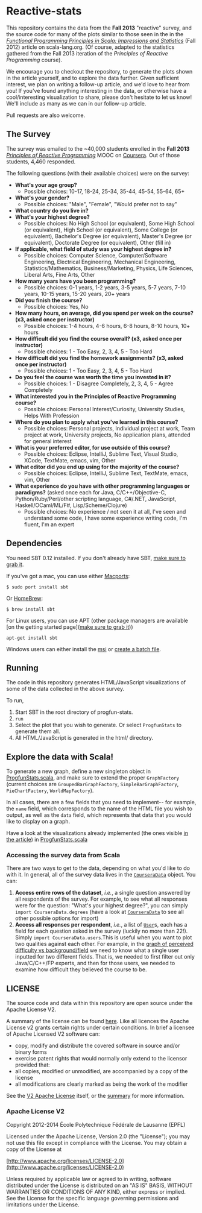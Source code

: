 # Reactive-stats

This repository contains the data from the **Fall 2013** "reactive" survey, and the source code for many of the plots similar to those seen in the in the [_Functional Programming Principles in Scala: Impressions and Statistics_](http://docs.scala-lang.org/news/functional-programming-principles-in-scala-impressions-and-statistics.html) (Fall 2012) article on scala-lang.org. (Of course, adapted to the statistics gathered from the Fall 2013 iteration of the _Principles of Reactive Programming_ course).

We encourage you to checkout the repository, to generate the plots shown in the article yourself, and to explore the data further. Given sufficient interest, we plan on writing a follow-up article, and we'd love to hear from you! If you've found anything interesting in the data, or otherwise have a cool/interesting visualization to share, please don't hesitate to let us know! We'll include as many as we can in our follow-up article.

Pull requests are also welcome.

## The Survey

The survey was emailed to the ~40,000 students enrolled in the **Fall 2013** [_Principles of Reactive Programming_](https://www.coursera.org/course/reactive) MOOC on [Coursera](http://coursera.org). Out of those students, 4,460 responded.

The following questions (with their available choices) were on the survey:

- **What's your age group?**
  - Possible choices: 10-17, 18-24, 25-34, 35-44, 45-54, 55-64, 65+
- **What's your gender?**
  - Possible choices: "Male", "Female", "Would prefer not to say"
- **What country do you live in?**
- **What's your highest degree?**
  - Possible choices: No High School (or equivalent), Some High School (or equivalent), High School (or equivalent), Some College (or equivalent), Bachelor's Degree (or equivalent), Master's Degree (or equivalent), Doctorate Degree (or equivalent), Other (fill in)
- **If applicable, what field of study was your highest degree in?**
  - Possible choices: Computer Science, Computer/Software Engineering, Electrical Engineering, Mechanical Engineering, Statistics/Mathematics, Business/Marketing, Physics, Life Sciences, Liberal Arts, Fine Arts, Other
- **How many years have you been programming?**
  - Possible choices: 0-1 years, 1-2 years, 3-5 years, 5-7 years, 7-10 years, 10-15 years, 15-20 years, 20+ years
- **Did you finish the course?**
  - Possible choices: Yes, No
- **How many hours, on average, did you spend per week on the course? (x3, asked once per instructor)**
  - Possible choices: 1-4 hours, 4-6 hours, 6-8 hours, 8-10 hours, 10+ hours
- **How difficult did you find the course overall? (x3, asked once per instructor)**
  - Possible choices: 1 - Too Easy, 2, 3, 4, 5 - Too Hard
- **How difficult did you find the homework assignments? (x3, asked once per instructor)**
  - Possible choices: 1 - Too Easy, 2, 3, 4, 5 - Too Hard
- **Do you feel the course was worth the time you invested in it?**
  - Possible choices: 1 - Disagree Completely, 2, 3, 4, 5 - Agree Completely
- **What interested you in the Principles of Reactive Programming course?**
  - Possible choices: Personal Interest/Curiosity, University Studies, Helps With Profession
- **Where do you plan to apply what you've learned in this course?**
  - Possible choices: Personal projects, Individual project at work, Team project at work, University projects, No application plans, attended for general interest
- **What is your preferred editor, for use outside of this course?**
  - Possible choices: Eclipse, IntelliJ, Sublime Text, Visual Studio, XCode, TextMate, emacs, vim, Other
- **What editor did you end up using for the majority of the course?**
  - Possible choices: Eclipse, IntelliJ, Sublime Text, TextMate, emacs, vim, Other
- **What experience do you have with other programming languages or paradigms?** (asked once each for Java, C/C++/Objective-C, Python/Ruby/Perl/other scripting language, C#/.NET, JavaScript, Haskell/OCaml/ML/F#, Lisp/Scheme/Clojure)
  - Possible choices: No experience / not seen it at all, I've seen and understand some code, I have some experience writing code, I'm fluent, I'm an expert

## Dependencies

You need SBT 0.12 installed. If you don't already have SBT, [make sure to grab it](https://github.com/harrah/xsbt/wiki/Getting-Started-Setup).

If you've got a mac, you can use either [Macports](http://macports.org/):

    $ sudo port install sbt

Or [HomeBrew](http://mxcl.github.com/homebrew/):

    $ brew install sbt

For Linux users, you can use APT (other package managers are available [on the getting started page]([make sure to grab it](https://github.com/harrah/xsbt/wiki/Getting-Started-Setup)))

    apt-get install sbt

Windows users can either install the [msi](http://scalasbt.artifactoryonline.com/scalasbt/sbt-native-packages/org/scala-sbt/sbt/0.12.0/sbt.msi) or [create a batch file](https://github.com/harrah/xsbt/wiki/Getting-Started-Setup).

## Running

The code in this repository generates HTML/JavaScript visualizations of some of the data collected in the above survey.

To run,

1. Start SBT in the root directory of progfun-stats.
2. `run`
3. Select the plot that you wish to generate. Or select `ProgfunStats` to generate them all.
4. All HTML/JavaScript is generated in the html/ directory.

## Explore the data with Scala!

To generate a new graph, define a new singleton object in [ProgfunStats.scala](https://github.com/heathermiller/progfun-stats/blob/master/src/main/scala/progfun/ProgfunStats.scala), and make sure to extend the proper `GraphFactory` (current choices are `GroupedBarGraphFactory`, `SimpleBarGraphFactory`, `PieChartFactory`, `WorldMapFactory`).

In all cases, there are a few fields that you need to implement-- for example, the `name` field, which corresponds to the name of the HTML file you wish to output, as well as the `data` field, which represents that data that you would like to display on a graph.

Have a look at the visualizations already implemented (the ones visible [in the article](http://docs.scala-lang.org/news/functional-programming-principles-in-scala-impressions-and-statistics.html)) in [ProgfunStats.scala](https://github.com/heathermiller/progfun-stats/blob/master/src/main/scala/progfun/ProgfunStats.scala)

### Accessing the survey data from Scala

There are two ways to get to the data, depending on what you'd like to do with it. In general, all of the survey data lives in the [`CourseraData`](https://github.com/heathermiller/progfun-stats/blob/master/src/main/scala/progfun/CourseraData.scala) object. You can:

1. **Access entire rows of the dataset**, _i.e._, a single question answered by all respondents of the survey. For example, to see what all responses were for the question: "What's your highest degree?", you can simply `import CourseraData.degrees` (have a look at [`CourseraData`](https://github.com/heathermiller/progfun-stats/blob/master/src/main/scala/progfun/CourseraData.scala) to see all other possible options for import)
2. **Access all responses per respondent**, _i.e._, a list of [`User`](https://github.com/heathermiller/progfun-stats/blob/master/src/main/scala/progfun/User.scala)s, each has a field for each question asked in the survey (luckily no more than 22!). Simply `import CourseraData.users`.This is useful when you want to plot two qualities against each other. For example, in the [graph of perceived difficulty vs background/field](https://github.com/heathermiller/progfun-stats/blob/master/src/main/scala/progfun/ProgfunStats.scala#L95) we need to know what a single user inputted for two different fields. That is, we needed to first filter out only Java/C/C++/FP experts, and then for those users, we needed to examine how difficult they believed the course to be.

## LICENSE

The source code and data within this repository are open source under the Apache License V2.

A summary of the license can be found [here](http://www.oss-watch.ac.uk/resources/apache2).
Like all licences the Apache License v2 grants certain rights under certain conditions. In brief a licensee of Apache Licensed V2 software can:

- copy, modify and distribute the covered software in source and/or binary forms
- exercise patent rights that would normally only extend to the licensor provided that:
- all copies, modified or unmodified, are accompanied by a copy of the license
- all modifications are clearly marked as being the work of the modifier

See the [V2 Apache License](http://www.apache.org/licenses/LICENSE-2.0) itself, or the [summary](http://www.oss-watch.ac.uk/resources/apache2) for more information.

### Apache License V2

Copyright 2012-2014 École Polytechnique Fédérale de Lausanne (EPFL)

Licensed under the Apache License, Version 2.0 (the "License");
you may not use this file except in compliance with the License.
You may obtain a copy of the License at

   [http://www.apache.org/licenses/LICENSE-2.0](http://www.apache.org/licenses/LICENSE-2.0)

Unless required by applicable law or agreed to in writing, software
distributed under the License is distributed on an "AS IS" BASIS,
WITHOUT WARRANTIES OR CONDITIONS OF ANY KIND, either express or implied.
See the License for the specific language governing permissions and
limitations under the License.



